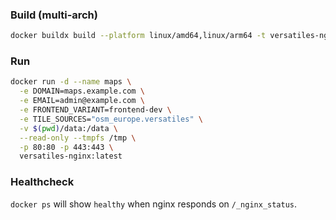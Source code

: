 ### Build (multi‑arch)

```bash
docker buildx build --platform linux/amd64,linux/arm64 -t versatiles-nginx:latest .
````

### Run

```bash
docker run -d --name maps \
  -e DOMAIN=maps.example.com \
  -e EMAIL=admin@example.com \
  -e FRONTEND_VARIANT=frontend-dev \
  -e TILE_SOURCES="osm_europe.versatiles" \
  -v $(pwd)/data:/data \
  --read-only --tmpfs /tmp \
  -p 80:80 -p 443:443 \
  versatiles-nginx:latest
```

### Healthcheck

`docker ps` will show `healthy` when nginx responds on `/_nginx_status`.
